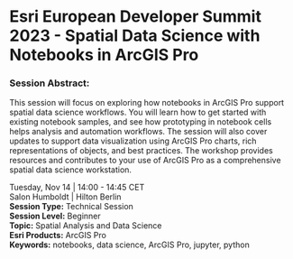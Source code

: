 # Esri European Developer Summit 2023 - Spatial Data Science with Notebooks in ArcGIS Pro

### Session Abstract:
This session will focus on exploring how notebooks in ArcGIS Pro support spatial data science workflows. You will learn how to get started with existing notebook samples, and see how prototyping in notebook cells helps analysis and automation workflows. The session will also cover updates to support data visualization using ArcGIS Pro charts, rich representations of objects, and best practices. The workshop provides resources and contributes to your use of ArcGIS Pro as a comprehensive spatial data science workstation.

Tuesday, Nov 14 | 14:00 - 14:45 CET  
Salon Humboldt | Hilton Berlin  
**Session Type:** Technical Session  
**Session Level:** Beginner  
**Topic:** Spatial Analysis and Data Science  
**Esri Products:** ArcGIS Pro  
**Keywords:** notebooks, data science, ArcGIS Pro, jupyter, python  
